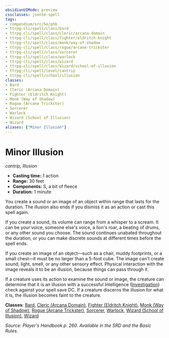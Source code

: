 ```yaml
---
obsidianUIMode: preview
cssclasses: json5e-spell
tags:
- compendium/src/5e/phb
- ttrpg-cli/spell/class/bard
- ttrpg-cli/spell/class/cleric/arcana-domain
- ttrpg-cli/spell/class/fighter/eldritch-knight
- ttrpg-cli/spell/class/monk/way-of-shadow
- ttrpg-cli/spell/class/rogue/arcane-trickster
- ttrpg-cli/spell/class/sorcerer
- ttrpg-cli/spell/class/warlock
- ttrpg-cli/spell/class/wizard
- ttrpg-cli/spell/class/wizard/school-of-illusion
- ttrpg-cli/spell/level/cantrip
- ttrpg-cli/spell/school/illusion
classes:
- Bard
- Cleric (Arcana Domain)
- Fighter (Eldritch Knight)
- Monk (Way of Shadow)
- Rogue (Arcane Trickster)
- Sorcerer
- Warlock
- Wizard (School of Illusion)
- Wizard
aliases: ["Minor Illusion"]
---
```

# Minor Illusion
*cantrip, Illusion*  

- **Casting time:** 1 action
- **Range:** 30 feet
- **Components:** S, a bit of fleece
- **Duration:** 1 minute

You create a sound or an image of an object within range that lasts for the duration. The illusion also ends if you dismiss it as an action or cast this spell again.

If you create a sound, its volume can range from a whisper to a scream. It can be your voice, someone else's voice, a lion's roar, a beating of drums, or any other sound you choose. The sound continues unabated throughout the duration, or you can make discrete sounds at different times before the spell ends.

If you create an image of an object—such as a chair, muddy footprints, or a small chest—it must be no larger than a 5-foot cube. The image can't create sound, light, smell, or any other sensory effect. Physical interaction with the image reveals it to be an illusion, because things can pass through it.

If a creature uses its action to examine the sound or image, the creature can determine that it is an illusion with a successful Intelligence ([Investigation](/3-Mechanics/CLI/rules/skills.md#Investigation)) check against your spell save DC. If a creature discerns the illusion for what it is, the illusion becomes faint to the creature.

**Classes**: [Bard](/3-Mechanics/CLI/classes/bard.md), [Cleric (Arcana Domain)](/3-Mechanics/CLI/classes/cleric-arcana-domain-scag.md), [Fighter (Eldritch Knight)](/3-Mechanics/CLI/classes/fighter-eldritch-knight.md), [Monk (Way of Shadow)](/3-Mechanics/CLI/classes/monk-way-of-shadow.md), [Rogue (Arcane Trickster)](/3-Mechanics/CLI/classes/rogue-arcane-trickster.md), [Sorcerer](/3-Mechanics/CLI/classes/sorcerer.md), [Warlock](/3-Mechanics/CLI/classes/warlock.md), [Wizard (School of Illusion)](/3-Mechanics/CLI/classes/wizard-school-of-illusion.md), [Wizard](/3-Mechanics/CLI/classes/wizard.md)

*Source: Player's Handbook p. 260. Available in the SRD and the Basic Rules.*